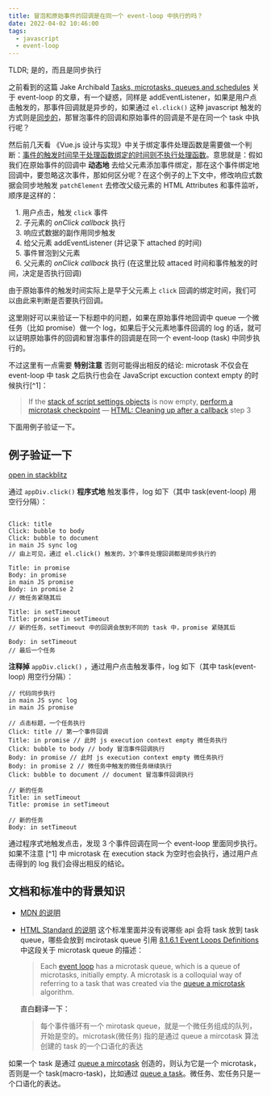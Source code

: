 ```yaml
---
title: 冒泡和原始事件的回调是在同一个 event-loop 中执行的吗？
date: 2022-04-02 10:46:00
tags:
  - javascript
  - event-loop
---
```


TLDR; 是的，而且是同步执行

之前看到的这篇 Jake Archibald [Tasks, microtasks, queues and schedules](https://jakearchibald.com/2015/tasks-microtasks-queues-and-schedules/) 关于 event-loop 的文章，有一个疑惑，同样是 addEventListener，如果是用户点击触发的，那事件回调就是异步的，如果通过 `el.click()` 这种 javascript 触发的方式则是[同步的](https://jakearchibald.com/2015/tasks-microtasks-queues-and-schedules/#:~:text=event%20to%20dispatch-,synchronously,-%2C%20so%20the%20script)，那冒泡事件的回调和原始事件的回调是不是在同一个 task 中执行呢？

然后前几天看 《Vue.js 设计与实现》中关于绑定事件处理函数是需要做一个判断：[事件的触发时间早于处理函数绑定的时间则不执行处理函数](https://github.com/daolanfler/misc/blob/f0c0478b367c625750f8b4ddccee582ba32a58db/apps/learn-vue3/renderer/main.js#L143)。意思就是：假如我们在原始事件的回调中 **动态地** 去给父元素添加事件绑定，那在这个事件绑定地回调中，要忽略这次事件，那如何区分呢？在这个例子的上下文中，修改响应式数据会同步地触发 `patchElement` 去修改父级元素的 HTML Attributes 和事件监听，顺序是这样的：

&ensp;&ensp;1. 用户点击，触发 `click` 事件  
&ensp;&ensp;2. 子元素的 _onClick callback_ 执行  
&ensp;&ensp;3. 响应式数据的副作用同步触发  
&ensp;&ensp;4. 给父元素 addEventListener (并记录下 attached 的时间)  
&ensp;&ensp;5. 事件冒泡到父元素  
&ensp;&ensp;6. 父元素的 _onClick callback_ 执行 (在这里比较 attaced 时间和事件触发的时间，决定是否执行回调)

由于原始事件的触发时间实际上是早于父元素上 `click` 回调的绑定时间，我们可以由此来判断是否要执行回调。

这里刚好可以来验证一下标题中的问题，如果在原始事件地回调中 queue 一个微任务（比如 promise）做一个 log，如果后于父元素地事件回调的 log 的话，就可以证明原始事件的回调和冒泡事件的回调是在同一个 event-loop (task) 中同步执行的。

不过这里有一点需要 **特别注意** 否则可能得出相反的结论: microtask 不仅会在 event-loop 中 task 之后执行也会在 JavaScript excuction context empty 的时候执行[^1]：

> If the [stack of script settings objects](https://html.spec.whatwg.org/multipage/webappapis.html#stack-of-script-settings-objects) is now empty, [perform a microtask checkpoint](https://html.spec.whatwg.org/multipage/webappapis.html#perform-a-microtask-checkpoint)
> — [HTML: Cleaning up after a callback](https://html.spec.whatwg.org/multipage/webappapis.html#clean-up-after-running-a-callback) step 3

<!-- 具体例子看后文，结果证明了原始事件和冒泡事件的确是在同一个 event-loop 中同步执行的。 -->
下面用例子验证一下。

## 例子验证一下

<Stackblitz id="js-hmjac3" />

[open in stackblitz](https://stackblitz.com/edit/js-hmjac3?file=index.js)

通过 `appDiv.click()` **程序式地** 触发事件，log 如下（其中 task(event-loop) 用空行分隔）：

```plaintext

Click: title
Click: bubble to body
Click: bubble to document
in main JS sync log
// 由上可见，通过 el.click() 触发的，3个事件处理回调都是同步执行的

Title: in promise
Body: in promise
in main JS promise
Body: in promise 2
// 微任务紧随其后

Title: in setTimeout
Title: promise in setTimeout
// 新的任务，setTimeout 中的回调会放到不同的 task 中，promise 紧随其后

Body: in setTimeout
// 最后一个任务
```

**注释掉** `appDiv.click()` ，通过用户点击触发事件，log 如下（其中 task(event-loop) 用空行分隔）：

```plaintext
// 代码同步执行
in main JS sync log
in main JS promise

// 点击标题，一个任务执行
Click: title // 第一个事件回调
Title: in promise // 此时 js execution context empty 微任务执行
Click: bubble to body // body 冒泡事件回调执行
Body: in promise // 此时 js execution context empty 微任务执行
Body: in promise 2 // 微任务中触发的微任务继续执行
Click: bubble to document // document 冒泡事件回调执行

// 新的任务
Title: in setTimeout
Title: promise in setTimeout

// 新的任务
Body: in setTimeout
```

通过程序式地触发点击，发现 3 个事件回调在同一个 event-loop 里面同步执行。如果不注意 [^1] 中 microtask 在 execution stack 为空时也会执行，通过用户点击得到的 log 我们会得出相反的结论。

## 文档和标准中的背景知识

- [MDN 的说明](https://developer.mozilla.org/en-US/docs/Web/API/HTML_DOM_API/Microtask_guide#tasks)
- [HTML Standard 的说明](https://html.spec.whatwg.org/multipage/webappapis.html#generic-task-sources) 这个标准里面并没有说哪些 api 会将 task 放到 task queue，哪些会放到 mcirotask queue
  引用 [8.1.6.1 Event Loops Definitions](https://html.spec.whatwg.org/multipage/webappapis.html#definitions-3) 中这段关于 microtask queue 的描述：

  > Each [event loop](https://html.spec.whatwg.org/multipage/webappapis.html#event-loop) has a microtask queue, which is a queue of microtasks, initially empty. A microtask is a colloquial way of referring to a task that was created via the [queue a microtask](https://html.spec.whatwg.org/multipage/webappapis.html#queue-a-microtask) algorithm.

  直白翻译一下：

  > 每个事件循环有一个 mirotask queue，就是一个微任务组成的队列，开始是空的。microtask(微任务) 指的是通过 queue a mircotask 算法创建的 task 的一个口语化的表达

如果一个 task 是通过 [queue a mircotask](https://html.spec.whatwg.org/multipage/webappapis.html#queue-a-microtask) 创造的，则认为它是一个 microtask，否则是一个 task(macro-task)，比如通过 [queue a task](https://html.spec.whatwg.org/multipage/webappapis.html#queue-a-task)。微任务、宏任务只是一个口语化的表达。
